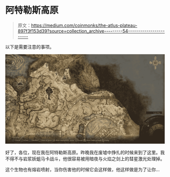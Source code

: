 # 阿特勒斯高原

> 原文：<https://medium.com/coinmonks/the-atlus-plateau-897f3f153d39?source=collection_archive---------54----------------------->

以下是需要注意的事项。

![](img/5673b3f008303be02374a3a9b48aaff9.png)

好了，各位，现在我在阿特勒斯高原。昨晚我在废墟中挣扎的时候来到了这里。我不得不与岩浆妖蛆马卡战斗，他很容易被用暗夜与火焰之剑上的彗星激光处理掉。

这个生物也有熔岩喷射，当你伤害他的时候它会这样做，他这样做是为了让你…